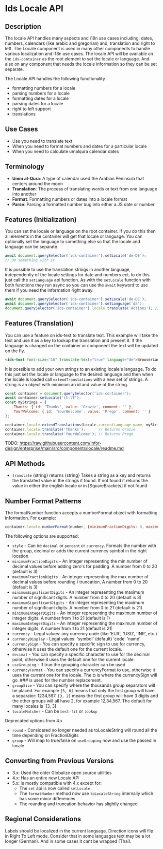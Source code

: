 # Ids Locale API

## Description

The locale API handles many aspects and i18n use cases including: dates, numbers, calendars (like arabic and gregorian) and, translation and right to left. The Locale component is used in many other components to handle various localization and i18n use cases. The locale API will be available on the `ids-container` as the root element to set the locale or language. And also on any component that needs the locale information so they can be set separate.

The Locale API handles the following functionality

- formatting numbers for a locale
- parsing numbers for a locale
- formatting dates for a locale
- parsing dates for a locale
- right to left support
- translations

## Use Cases

- Use you need to translate text
- When you need to format numbers and dates for a particular locale
- When you need to calculate umalqura calendar dates

## Terminology

- **Umm al-Qura**: A type of calendar used the Arabian Peninsula that centers around the moon
- **Translation**: The process of translating words or text from one language into another
- **Format**: Formatting numbers or dates into a locale format
- **Parse**: Parsing a formatted number bug into either a JS date or number

## Features (Initialization)

You can set the locale or language on the root container. If you do this then all elements in the container will get that locale or language. You can optionally set the language to something else so that the locale and language can be separate.

```js
await document.querySelector('ids-container').setLocale('de-DE');
// Do something with it
```

It is possible to use the translation strings in another language, independently of the locale settings for date and numbers ect. to do this just call the `setLanguage` api function. As with the `setLocale` function with both functions they run async so you can use the `await` keyword to use them if you need the information right away.

```javascript
await document.querySelector('ids-container').setLocale('de-DE');
await document.querySelector('ids-container').setLanguage('da');
document.querySelector('ids-container').locale.translate('Actions'); // Returns 'Handlinger'
```

## Features (Translation)

You can use a feature on ids-text to translate text. This example will take the text and use it as a key to lookup the translation and present it. If the language is changed on the container or component the text will be updated on the fly.

```html
<ids-text font-size="16" translate-text="true" language="de">BrowserLanguage</ids-text>
```

It is possible to add your own strings to an existing locale's language. To do this just set the locale or language to the desired language and then when the locale is loaded call `extendTranslations` with a new set of strings. A string is an object with minimum an id and value of the string.

```js
const container = document.querySelector('ids-container');
await container.setLocale('it-lT');
const myStrings = {
    Thanks: { id: 'Thanks', value: 'Grazie', comment: '' },
    YourWelcome: { id: 'YourWelcome', value: 'Prego', comment: '' }
};

container.locale.extendTranslations(Locale.currentLanguage.name, myStrings);
container.locale.translate('Thanks');      // Returns Grazie
container.locale.translate('YourWelcome'); // Returns Prego
```

TODO: https://raw.githubusercontent.com/infor-design/enterprise/main/src/components/locale/readme.md

## API Methods

- `translate` {string} returns {string} Takes a string as a key and returns the translated value in the strings if found. If not found it returns the value in either the english locale or in [SquareBrackets] if not found

## Number Format Patterns

The formatNumber function accepts a numberFormat object with formatting information. For example:

```js
container.locale.numberFormat(number, {minimumFractionDigits: 3, maximumFractionDigits: 3});
```

The following options are supported:

- `style` - Can be `decimal` or `percent` or `currency`. Formats the number with the group, decimal or adds the current currency symbol in the right location.
- `minimumFractionDigits` - An integer representing the min number of decimal values before adding zero's for padding. A number from 0 to 20 (default is 3)
- `maximumFractionDigits` - An integer representing the max number of decimal values before rounding / truncation, A number from 0 to 20 (default is 3)
- `minimumSignificantDigits` - An integer representing the maximum number of significant digits.  A number from 0 to 20 (default is 3)
- `maximumSignificantDigits` - An integer representing the maximum number of significant digits. A number from 0 to 21 (default is 21)
- `minimumIntegerDigits` - An integer representing the maximum number of integer digits.  A number from 1 to 21 (default is 1)
- `maximumIntegerDigits` - An integer representing the maximum number of integer digits. A number from 1 to 21 (default is 21)
- `currency` - Legal values: any currency code (like 'EUR', 'USD', 'INR', etc.)
- `currencyDisplay` - Legal values: 'symbol' (default) 'code' 'name'
- `currencySign` - You can specify a specific sign to use for currency, otherwise it uses the default one for the current locale.
- `decimal` - You can specify a specific character to use for the decimal point, otherwise it uses the default one for the current locale.
- `useGrouping` - If true the grouping character can be used
- `currencyFormat` - You can specify a currencyFormat to use, otherwise it uses the current one for the locale. The ¤ is where the currencySign will go. ### is used for the number replacement.
- `groupSize` - You can specify where the thousands group separators will be placed. For example `[3, 0]` means that only the first group will have a separator: 1234,567. `[3, 2]` means the first group will have 3 digits and the other groups will all have 2, for example 12,34,567. The default for many locales is `[3, 3]
- `localeMatcher` - Can be `best-fit` or `lookup`

Deprecated options from 4.x

- `round` - Considered no longer needed as toLocaleString will round all the time depending on FractionDigits
- `group` - Will map to true/false on `useGrouping` now and use the passed in locale

## Converting from Previous Versions

- 3.x: Used the older Globalize open source utilities
- 4.x: Has an entire new Locale API
- 5.x: Is mostly compatible with 4.x except for:
  - The `set` api is now called `setLocale`
  - The `formatNumber` method now use `toLocaleString` internally which has some minor differences
  - The rounding and truncation behavior has slightly changed

## Regional Considerations

Labels should be localized in the current language. Direction icons will flip in Right To Left mode. Consider that in some languages text may be a lot longer (German). And in some cases it cant be wrapped (Thai).
